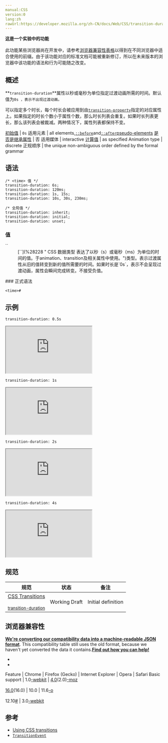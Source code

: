 ```yaml
---
manual:CSS
version:0
lang:zh
rawUrl:https://developer.mozilla.org/zh-CN/docs/Web/CSS/transition-duration
---
```






**这是一个实验中的功能**<br></br>此功能某些浏览器尚在开发中，请参考[浏览器兼容性表格](%32424 "")以得到在不同浏览器中适合使用的前缀。由于该功能对应的标准文档可能被重新修订，所以在未来版本的浏览器中该功能的语法和行为可能随之改变。




## 概述<a name="概述"></a>


**`transition-duration`**属性以秒或毫秒为单位指定过渡动画所需的时间。默认值为`0s ，表示不出现过渡动画。`



可以指定多个时长，每个时长会被应用到由[`transition-property`](%19197 "transition-property 指定应用过渡属性的名称。")指定的对应属性上。如果指定的时长个数小于属性个数，那么时长列表会重复。如果时长列表更长，那么该列表会被裁减。两种情况下，属性列表都保持不变。


[初始值](%28302 "") | `0s` 
适用元素 | all elements,[`::before`](%26455 "常通过 content 属性来为一个元素添加修饰性的内容。")and[`::after`](%26456 "CSS伪元素::after用来创建一个伪元素，做为已选中元素的最后一个子元素。通常会配合content属性来为该元素添加装饰内容。这个虚拟元素默认是行内元素。")[pseudo-elements](%3563 "") 
[是否是继承属性](%28299 "") | 否 
适用媒体 | interactive 
[计算值](%28304 "") | as specified 
Animation type | discrete 
正规顺序 | the unique non-ambiguous order defined by the formal grammar 


## 语法<a name="语法"></a>

```
/* <time> 值 */
transition-duration: 6s;
transition-duration: 120ms;
transition-duration: 1s, 15s;
transition-duration: 10s, 30s, 230ms;

/* 全局值 */
transition-duration: inherit;
transition-duration: initial;
transition-duration: unset;
```

### 值<a name="值"></a>
<dl><dt id=''>`<time>`</dt><dd>[`<time>`](%28228 "<time> CSS 数据类型 表达了以秒（s）或毫秒（ms）为单位的时间的值。于animation、transition及相关属性中使用。")类型。表示过渡属性从旧的值转变到新的值所需要的时间。如果时长是`0s`，表示不会呈现过渡动画，属性会瞬间完成转变。不接受负值。</dd></dl>
### 正式语法<a name="正式语法"></a>

```
<time>#
```

## 示例<a name="示例"></a>


`transition-duration: 0.5s`

<iframe src='https://mdn.mozillademos.org/zh-CN/docs/Web/CSS/transition-duration$samples/duration_0_5s?revision=1066560' width='275' height='150'></iframe>




`transition-duration: 1s`

<iframe src='https://mdn.mozillademos.org/zh-CN/docs/Web/CSS/transition-duration$samples/duration_1s?revision=1066560' width='275' height='150'></iframe>



`transition-duration: 2s`

<iframe src='https://mdn.mozillademos.org/zh-CN/docs/Web/CSS/transition-duration$samples/duration_2s?revision=1066560' width='275' height='150'></iframe>




`transition-duration: 4s`

<iframe src='https://mdn.mozillademos.org/zh-CN/docs/Web/CSS/transition-duration$samples/duration_4s?revision=1066560' width='275' height='150'></iframe>




## 规范<a name="规范"></a>

规范 | 状态 | 备注 
 ---  |  ---  |  ---  | 
[CSS Transitions<br></br><small>transition-duration</small>](%32425 "") | Working Draft | Initial definition 


## 浏览器兼容性<a name="浏览器兼容性"></a>


**[We&#39;re converting our compatibility data into a machine-readable JSON format](%3344 "")**. This compatibility table still uses the old format, because we haven&#39;t yet converted the data it contains.**[Find out how you can help!](%3392 "")**


* 
* 

Feature | Chrome | Firefox (Gecko) | Internet Explorer | Opera | Safari 
Basic support | 1.0[-webkit](%3568 "The name of this feature is prefixed with '-webkit' as this browser considers it experimental") | [4.0](%3678 "Released on 2011-03-22.")(2.0)[-moz](%3568 "The name of this feature is prefixed with '-moz' as this browser considers it experimental")<br></br>[16.0](%4098 "Released on 2012-10-09.")(16.0) | 10.0 | 11.6[-o](%3568 "The name of this feature is prefixed with '-o' as this browser considers it experimental")<br></br>12.10[#](%4491 "http://my.opera.com/ODIN/blog/2012/08/03/a-hot-opera-12-50-summer-time-snapshot") | 3.0[-webkit](%3568 "The name of this feature is prefixed with '-webkit' as this browser considers it experimental") 




## 参考<a name="参考"></a>

* [Using CSS transitions](%32426 "en/CSS/CSS transitions")
* [`TransitionEvent`](%3251 "TransitonEvent 接口指那些提供了与 transition 有关信息的事件。")



